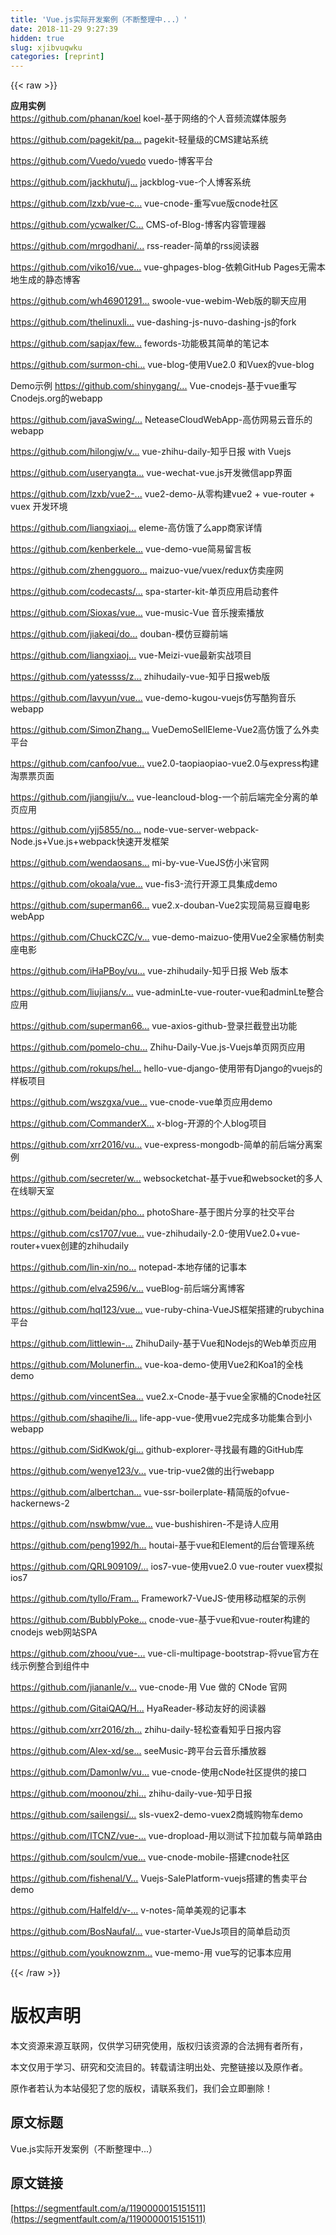 ```yaml
---
title: 'Vue.js实际开发案例（不断整理中...）' 
date: 2018-11-29 9:27:39
hidden: true
slug: xjibvuqwku
categories: [reprint]
---
```


{{< raw >}}

                    
<p><strong>&#x5E94;&#x7528;&#x5B9E;&#x4F8B;</strong> <br><a href="https://github.com/phanan/koel" rel="nofollow noreferrer" target="_blank">https://github.com/phanan/koel</a> koel-&#x57FA;&#x4E8E;&#x7F51;&#x7EDC;&#x7684;&#x4E2A;&#x4EBA;&#x97F3;&#x9891;&#x6D41;&#x5A92;&#x4F53;&#x670D;&#x52A1;</p>
<p><a href="https://github.com/pagekit/pagekit" rel="nofollow noreferrer" target="_blank">https://github.com/pagekit/pa...</a> pagekit-&#x8F7B;&#x91CF;&#x7EA7;&#x7684;CMS&#x5EFA;&#x7AD9;&#x7CFB;&#x7EDF;</p>
<p><a href="https://github.com/Vuedo/vuedo" rel="nofollow noreferrer" target="_blank">https://github.com/Vuedo/vuedo</a> vuedo-&#x535A;&#x5BA2;&#x5E73;&#x53F0;</p>
<p><a href="https://github.com/jackhutu/jackblog-vue" rel="nofollow noreferrer" target="_blank">https://github.com/jackhutu/j...</a> jackblog-vue-&#x4E2A;&#x4EBA;&#x535A;&#x5BA2;&#x7CFB;&#x7EDF;</p>
<p><a href="https://github.com/lzxb/vue-cnode" rel="nofollow noreferrer" target="_blank">https://github.com/lzxb/vue-c...</a> vue-cnode-&#x91CD;&#x5199;vue&#x7248;cnode&#x793E;&#x533A;</p>
<p><a href="https://github.com/ycwalker/CMS-of-Blog" rel="nofollow noreferrer" target="_blank">https://github.com/ycwalker/C...</a> CMS-of-Blog-&#x535A;&#x5BA2;&#x5185;&#x5BB9;&#x7BA1;&#x7406;&#x5668;</p>
<p><a href="https://github.com/mrgodhani/rss-reader" rel="nofollow noreferrer" target="_blank">https://github.com/mrgodhani/...</a> rss-reader-&#x7B80;&#x5355;&#x7684;rss&#x9605;&#x8BFB;&#x5668;</p>
<p><a href="https://github.com/viko16/vue-ghpages-blog" rel="nofollow noreferrer" target="_blank">https://github.com/viko16/vue...</a> vue-ghpages-blog-&#x4F9D;&#x8D56;GitHub Pages&#x65E0;&#x9700;&#x672C;&#x5730;&#x751F;&#x6210;&#x7684;&#x9759;&#x6001;&#x535A;&#x5BA2;</p>
<p><a href="https://github.com/wh469012917/swoole-vue-webim" rel="nofollow noreferrer" target="_blank">https://github.com/wh46901291...</a> swoole-vue-webim-Web&#x7248;&#x7684;&#x804A;&#x5929;&#x5E94;&#x7528;</p>
<p><a href="https://github.com/thelinuxlich/vue-dashing-js" rel="nofollow noreferrer" target="_blank">https://github.com/thelinuxli...</a> vue-dashing-js-nuvo-dashing-js&#x7684;fork</p>
<p><a href="https://github.com/sapjax/fewords" rel="nofollow noreferrer" target="_blank">https://github.com/sapjax/few...</a> fewords-&#x529F;&#x80FD;&#x6781;&#x5176;&#x7B80;&#x5355;&#x7684;&#x7B14;&#x8BB0;&#x672C;</p>
<p><a href="https://github.com/surmon-china/vue-blog" rel="nofollow noreferrer" target="_blank">https://github.com/surmon-chi...</a> vue-blog-&#x4F7F;&#x7528;Vue2.0 &#x548C;Vuex&#x7684;vue-blog</p>
<p>Demo&#x793A;&#x4F8B; <a href="https://github.com/shinygang/Vue-cnodejs" rel="nofollow noreferrer" target="_blank">https://github.com/shinygang/...</a> Vue-cnodejs-&#x57FA;&#x4E8E;vue&#x91CD;&#x5199;Cnodejs.org&#x7684;webapp</p>
<p><a href="https://github.com/javaSwing/NeteaseCloudWebApp" rel="nofollow noreferrer" target="_blank">https://github.com/javaSwing/...</a> NeteaseCloudWebApp-&#x9AD8;&#x4EFF;&#x7F51;&#x6613;&#x4E91;&#x97F3;&#x4E50;&#x7684;webapp</p>
<p><a href="https://github.com/hilongjw/vue-zhihu-daily" rel="nofollow noreferrer" target="_blank">https://github.com/hilongjw/v...</a> vue-zhihu-daily-&#x77E5;&#x4E4E;&#x65E5;&#x62A5; with Vuejs</p>
<p><a href="https://github.com/useryangtao/vue-wechat" rel="nofollow noreferrer" target="_blank">https://github.com/useryangta...</a> vue-wechat-vue.js&#x5F00;&#x53D1;&#x5FAE;&#x4FE1;app&#x754C;&#x9762;</p>
<p><a href="https://github.com/lzxb/vue2-demo" rel="nofollow noreferrer" target="_blank">https://github.com/lzxb/vue2-...</a> vue2-demo-&#x4ECE;&#x96F6;&#x6784;&#x5EFA;vue2 + vue-router + vuex &#x5F00;&#x53D1;&#x73AF;&#x5883;</p>
<p><a href="https://github.com/liangxiaojuan/eleme" rel="nofollow noreferrer" target="_blank">https://github.com/liangxiaoj...</a> eleme-&#x9AD8;&#x4EFF;&#x997F;&#x4E86;&#x4E48;app&#x5546;&#x5BB6;&#x8BE6;&#x60C5;</p>
<p><a href="https://github.com/kenberkeley/vue-demo" rel="nofollow noreferrer" target="_blank">https://github.com/kenberkele...</a> vue-demo-vue&#x7B80;&#x6613;&#x7559;&#x8A00;&#x677F;</p>
<p><a href="https://github.com/zhengguorong/maizuo" rel="nofollow noreferrer" target="_blank">https://github.com/zhengguoro...</a> maizuo-vue/vuex/redux&#x4EFF;&#x5356;&#x5EA7;&#x7F51;</p>
<p><a href="https://github.com/codecasts/spa-starter-kit" rel="nofollow noreferrer" target="_blank">https://github.com/codecasts/...</a> spa-starter-kit-&#x5355;&#x9875;&#x5E94;&#x7528;&#x542F;&#x52A8;&#x5957;&#x4EF6;</p>
<p><a href="https://github.com/Sioxas/vue-music" rel="nofollow noreferrer" target="_blank">https://github.com/Sioxas/vue...</a> vue-music-Vue &#x97F3;&#x4E50;&#x641C;&#x7D22;&#x64AD;&#x653E;</p>
<p><a href="https://github.com/jiakeqi/douban" rel="nofollow noreferrer" target="_blank">https://github.com/jiakeqi/do...</a> douban-&#x6A21;&#x4EFF;&#x8C46;&#x74E3;&#x524D;&#x7AEF;</p>
<p><a href="https://github.com/liangxiaojuan/vue-Meizi" rel="nofollow noreferrer" target="_blank">https://github.com/liangxiaoj...</a> vue-Meizi-vue&#x6700;&#x65B0;&#x5B9E;&#x6218;&#x9879;&#x76EE;</p>
<p><a href="https://github.com/yatessss/zhihudaily-vue" rel="nofollow noreferrer" target="_blank">https://github.com/yatessss/z...</a> zhihudaily-vue-&#x77E5;&#x4E4E;&#x65E5;&#x62A5;web&#x7248;</p>
<p><a href="https://github.com/lavyun/vue-demo-kugou" rel="nofollow noreferrer" target="_blank">https://github.com/lavyun/vue...</a> vue-demo-kugou-vuejs&#x4EFF;&#x5199;&#x9177;&#x72D7;&#x97F3;&#x4E50;webapp</p>
<p><a href="https://github.com/SimonZhangITer/VueDemoSellEleme" rel="nofollow noreferrer" target="_blank">https://github.com/SimonZhang...</a> VueDemoSellEleme-Vue2&#x9AD8;&#x4EFF;&#x997F;&#x4E86;&#x4E48;&#x5916;&#x5356;&#x5E73;&#x53F0;</p>
<p><a href="https://github.com/canfoo/vue2.0-taopiaopiao" rel="nofollow noreferrer" target="_blank">https://github.com/canfoo/vue...</a> vue2.0-taopiaopiao-vue2.0&#x4E0E;express&#x6784;&#x5EFA;&#x6DD8;&#x7968;&#x7968;&#x9875;&#x9762;</p>
<p><a href="https://github.com/jiangjiu/vue-leancloud-blog" rel="nofollow noreferrer" target="_blank">https://github.com/jiangjiu/v...</a> vue-leancloud-blog-&#x4E00;&#x4E2A;&#x524D;&#x540E;&#x7AEF;&#x5B8C;&#x5168;&#x5206;&#x79BB;&#x7684;&#x5355;&#x9875;&#x5E94;&#x7528;</p>
<p><a href="https://github.com/yjj5855/node-vue-server-webpack" rel="nofollow noreferrer" target="_blank">https://github.com/yjj5855/no...</a> node-vue-server-webpack-Node.js+Vue.js+webpack&#x5FEB;&#x901F;&#x5F00;&#x53D1;&#x6846;&#x67B6;</p>
<p><a href="https://github.com/wendaosanshou/mi-by-vue" rel="nofollow noreferrer" target="_blank">https://github.com/wendaosans...</a> mi-by-vue-VueJS&#x4EFF;&#x5C0F;&#x7C73;&#x5B98;&#x7F51;</p>
<p><a href="https://github.com/okoala/vue-fis3" rel="nofollow noreferrer" target="_blank">https://github.com/okoala/vue...</a> vue-fis3-&#x6D41;&#x884C;&#x5F00;&#x6E90;&#x5DE5;&#x5177;&#x96C6;&#x6210;demo</p>
<p><a href="https://github.com/superman66/vue2.x-douban" rel="nofollow noreferrer" target="_blank">https://github.com/superman66...</a> vue2.x-douban-Vue2&#x5B9E;&#x73B0;&#x7B80;&#x6613;&#x8C46;&#x74E3;&#x7535;&#x5F71;webApp</p>
<p><a href="https://github.com/ChuckCZC/vue-demo-maizuo" rel="nofollow noreferrer" target="_blank">https://github.com/ChuckCZC/v...</a> vue-demo-maizuo-&#x4F7F;&#x7528;Vue2&#x5168;&#x5BB6;&#x6876;&#x4EFF;&#x5236;&#x5356;&#x5EA7;&#x7535;&#x5F71;</p>
<p><a href="https://github.com/iHaPBoy/vue-zhihudaily" rel="nofollow noreferrer" target="_blank">https://github.com/iHaPBoy/vu...</a> vue-zhihudaily-&#x77E5;&#x4E4E;&#x65E5;&#x62A5; Web &#x7248;&#x672C;</p>
<p><a href="https://github.com/liujians/vue-adminLte-vue-router" rel="nofollow noreferrer" target="_blank">https://github.com/liujians/v...</a> vue-adminLte-vue-router-vue&#x548C;adminLte&#x6574;&#x5408;&#x5E94;&#x7528;</p>
<p><a href="https://github.com/superman66/vue-axios-github" rel="nofollow noreferrer" target="_blank">https://github.com/superman66...</a> vue-axios-github-&#x767B;&#x5F55;&#x62E6;&#x622A;&#x767B;&#x51FA;&#x529F;&#x80FD;</p>
<p><a href="https://github.com/pomelo-chuan/Zhihu-Daily-Vue.js" rel="nofollow noreferrer" target="_blank">https://github.com/pomelo-chu...</a> Zhihu-Daily-Vue.js-Vuejs&#x5355;&#x9875;&#x7F51;&#x9875;&#x5E94;&#x7528;</p>
<p><a href="https://github.com/rokups/hello-vue-django" rel="nofollow noreferrer" target="_blank">https://github.com/rokups/hel...</a> hello-vue-django-&#x4F7F;&#x7528;&#x5E26;&#x6709;Django&#x7684;vuejs&#x7684;&#x6837;&#x677F;&#x9879;&#x76EE;</p>
<p><a href="https://github.com/wszgxa/vue-cnode" rel="nofollow noreferrer" target="_blank">https://github.com/wszgxa/vue...</a> vue-cnode-vue&#x5355;&#x9875;&#x5E94;&#x7528;demo</p>
<p><a href="https://github.com/CommanderXL/x-blog" rel="nofollow noreferrer" target="_blank">https://github.com/CommanderX...</a> x-blog-&#x5F00;&#x6E90;&#x7684;&#x4E2A;&#x4EBA;blog&#x9879;&#x76EE;</p>
<p><a href="https://github.com/xrr2016/vue-express-mongodb" rel="nofollow noreferrer" target="_blank">https://github.com/xrr2016/vu...</a> vue-express-mongodb-&#x7B80;&#x5355;&#x7684;&#x524D;&#x540E;&#x7AEF;&#x5206;&#x79BB;&#x6848;&#x4F8B;</p>
<p><a href="https://github.com/secreter/websocketchat" rel="nofollow noreferrer" target="_blank">https://github.com/secreter/w...</a> websocketchat-&#x57FA;&#x4E8E;vue&#x548C;websocket&#x7684;&#x591A;&#x4EBA;&#x5728;&#x7EBF;&#x804A;&#x5929;&#x5BA4;</p>
<p><a href="https://github.com/beidan/photoShare" rel="nofollow noreferrer" target="_blank">https://github.com/beidan/pho...</a> photoShare-&#x57FA;&#x4E8E;&#x56FE;&#x7247;&#x5206;&#x4EAB;&#x7684;&#x793E;&#x4EA4;&#x5E73;&#x53F0;</p>
<p><a href="https://github.com/cs1707/vue-zhihudaily-2.0" rel="nofollow noreferrer" target="_blank">https://github.com/cs1707/vue...</a> vue-zhihudaily-2.0-&#x4F7F;&#x7528;Vue2.0+vue-router+vuex&#x521B;&#x5EFA;&#x7684;zhihudaily</p>
<p><a href="https://github.com/lin-xin/notepad" rel="nofollow noreferrer" target="_blank">https://github.com/lin-xin/no...</a> notepad-&#x672C;&#x5730;&#x5B58;&#x50A8;&#x7684;&#x8BB0;&#x4E8B;&#x672C;</p>
<p><a href="https://github.com/elva2596/vueBlog" rel="nofollow noreferrer" target="_blank">https://github.com/elva2596/v...</a> vueBlog-&#x524D;&#x540E;&#x7AEF;&#x5206;&#x79BB;&#x535A;&#x5BA2;</p>
<p><a href="https://github.com/hql123/vue-ruby-china" rel="nofollow noreferrer" target="_blank">https://github.com/hql123/vue...</a> vue-ruby-china-VueJS&#x6846;&#x67B6;&#x642D;&#x5EFA;&#x7684;rubychina&#x5E73;&#x53F0;</p>
<p><a href="https://github.com/littlewin-wang/ZhihuDaily" rel="nofollow noreferrer" target="_blank">https://github.com/littlewin-...</a> ZhihuDaily-&#x57FA;&#x4E8E;Vue&#x548C;Nodejs&#x7684;Web&#x5355;&#x9875;&#x5E94;&#x7528;</p>
<p><a href="https://github.com/Molunerfinn/vue-koa-demo" rel="nofollow noreferrer" target="_blank">https://github.com/Molunerfin...</a> vue-koa-demo-&#x4F7F;&#x7528;Vue2&#x548C;Koa1&#x7684;&#x5168;&#x6808;demo</p>
<p><a href="https://github.com/vincentSea/vue2.x-Cnode" rel="nofollow noreferrer" target="_blank">https://github.com/vincentSea...</a> vue2.x-Cnode-&#x57FA;&#x4E8E;vue&#x5168;&#x5BB6;&#x6876;&#x7684;Cnode&#x793E;&#x533A;</p>
<p><a href="https://github.com/shaqihe/life-app-vue" rel="nofollow noreferrer" target="_blank">https://github.com/shaqihe/li...</a> life-app-vue-&#x4F7F;&#x7528;vue2&#x5B8C;&#x6210;&#x591A;&#x529F;&#x80FD;&#x96C6;&#x5408;&#x5230;&#x5C0F;webapp</p>
<p><a href="https://github.com/SidKwok/github-explorer" rel="nofollow noreferrer" target="_blank">https://github.com/SidKwok/gi...</a> github-explorer-&#x5BFB;&#x627E;&#x6700;&#x6709;&#x8DA3;&#x7684;GitHub&#x5E93;</p>
<p><a href="https://github.com/wenye123/vue-trip" rel="nofollow noreferrer" target="_blank">https://github.com/wenye123/v...</a> vue-trip-vue2&#x505A;&#x7684;&#x51FA;&#x884C;webapp</p>
<p><a href="https://github.com/albertchan/vue-ssr-boilerplate" rel="nofollow noreferrer" target="_blank">https://github.com/albertchan...</a> vue-ssr-boilerplate-&#x7CBE;&#x7B80;&#x7248;&#x7684;ofvue-hackernews-2</p>
<p><a href="https://github.com/nswbmw/vue-bushishiren" rel="nofollow noreferrer" target="_blank">https://github.com/nswbmw/vue...</a> vue-bushishiren-&#x4E0D;&#x662F;&#x8BD7;&#x4EBA;&#x5E94;&#x7528;</p>
<p><a href="https://github.com/peng1992/houtai" rel="nofollow noreferrer" target="_blank">https://github.com/peng1992/h...</a> houtai-&#x57FA;&#x4E8E;vue&#x548C;Element&#x7684;&#x540E;&#x53F0;&#x7BA1;&#x7406;&#x7CFB;&#x7EDF;</p>
<p><a href="https://github.com/QRL909109/ios7-vue" rel="nofollow noreferrer" target="_blank">https://github.com/QRL909109/...</a> ios7-vue-&#x4F7F;&#x7528;vue2.0 vue-router vuex&#x6A21;&#x62DF;ios7</p>
<p><a href="https://github.com/tyllo/Framework7-VueJS" rel="nofollow noreferrer" target="_blank">https://github.com/tyllo/Fram...</a> Framework7-VueJS-&#x4F7F;&#x7528;&#x79FB;&#x52A8;&#x6846;&#x67B6;&#x7684;&#x793A;&#x4F8B;</p>
<p><a href="https://github.com/BubblyPoker/cnode-vue" rel="nofollow noreferrer" target="_blank">https://github.com/BubblyPoke...</a> cnode-vue-&#x57FA;&#x4E8E;vue&#x548C;vue-router&#x6784;&#x5EFA;&#x7684;cnodejs web&#x7F51;&#x7AD9;SPA</p>
<p><a href="https://github.com/zhoou/vue-cli-multipage-bootstrap" rel="nofollow noreferrer" target="_blank">https://github.com/zhoou/vue-...</a> vue-cli-multipage-bootstrap-&#x5C06;vue&#x5B98;&#x65B9;&#x5728;&#x7EBF;&#x793A;&#x4F8B;&#x6574;&#x5408;&#x5230;&#x7EC4;&#x4EF6;&#x4E2D;</p>
<p><a href="https://github.com/jiananle/vue-cnode" rel="nofollow noreferrer" target="_blank">https://github.com/jiananle/v...</a> vue-cnode-&#x7528; Vue &#x505A;&#x7684; CNode &#x5B98;&#x7F51;</p>
<p><a href="https://github.com/GitaiQAQ/HyaReader" rel="nofollow noreferrer" target="_blank">https://github.com/GitaiQAQ/H...</a> HyaReader-&#x79FB;&#x52A8;&#x53CB;&#x597D;&#x7684;&#x9605;&#x8BFB;&#x5668;</p>
<p><a href="https://github.com/xrr2016/zhihu-daily" rel="nofollow noreferrer" target="_blank">https://github.com/xrr2016/zh...</a> zhihu-daily-&#x8F7B;&#x677E;&#x67E5;&#x770B;&#x77E5;&#x4E4E;&#x65E5;&#x62A5;&#x5185;&#x5BB9;</p>
<p><a href="https://github.com/Alex-xd/seeMusic" rel="nofollow noreferrer" target="_blank">https://github.com/Alex-xd/se...</a> seeMusic-&#x8DE8;&#x5E73;&#x53F0;&#x4E91;&#x97F3;&#x4E50;&#x64AD;&#x653E;&#x5668;</p>
<p><a href="https://github.com/Damonlw/vue-cnode" rel="nofollow noreferrer" target="_blank">https://github.com/Damonlw/vu...</a> vue-cnode-&#x4F7F;&#x7528;cNode&#x793E;&#x533A;&#x63D0;&#x4F9B;&#x7684;&#x63A5;&#x53E3;</p>
<p><a href="https://github.com/moonou/zhihu-daily-vue" rel="nofollow noreferrer" target="_blank">https://github.com/moonou/zhi...</a> zhihu-daily-vue-&#x77E5;&#x4E4E;&#x65E5;&#x62A5;</p>
<p><a href="https://github.com/sailengsi/sls-vuex2-demo" rel="nofollow noreferrer" target="_blank">https://github.com/sailengsi/...</a> sls-vuex2-demo-vuex2&#x5546;&#x57CE;&#x8D2D;&#x7269;&#x8F66;demo</p>
<p><a href="https://github.com/ITCNZ/vue-dropload" rel="nofollow noreferrer" target="_blank">https://github.com/ITCNZ/vue-...</a> vue-dropload-&#x7528;&#x4EE5;&#x6D4B;&#x8BD5;&#x4E0B;&#x62C9;&#x52A0;&#x8F7D;&#x4E0E;&#x7B80;&#x5355;&#x8DEF;&#x7531;</p>
<p><a href="https://github.com/soulcm/vue-cnode-mobile" rel="nofollow noreferrer" target="_blank">https://github.com/soulcm/vue...</a> vue-cnode-mobile-&#x642D;&#x5EFA;cnode&#x793E;&#x533A;</p>
<p><a href="https://github.com/fishenal/Vuejs-SalePlatform" rel="nofollow noreferrer" target="_blank">https://github.com/fishenal/V...</a> Vuejs-SalePlatform-vuejs&#x642D;&#x5EFA;&#x7684;&#x552E;&#x5356;&#x5E73;&#x53F0;demo</p>
<p><a href="https://github.com/Halfeld/v-notes" rel="nofollow noreferrer" target="_blank">https://github.com/Halfeld/v-...</a> v-notes-&#x7B80;&#x5355;&#x7F8E;&#x89C2;&#x7684;&#x8BB0;&#x4E8B;&#x672C;</p>
<p><a href="https://github.com/BosNaufal/vue-starter" rel="nofollow noreferrer" target="_blank">https://github.com/BosNaufal/...</a> vue-starter-VueJs&#x9879;&#x76EE;&#x7684;&#x7B80;&#x5355;&#x542F;&#x52A8;&#x9875;</p>
<p><a href="https://github.com/youknowznm/vue-memo" rel="nofollow noreferrer" target="_blank">https://github.com/youknowznm...</a> vue-memo-&#x7528; vue&#x5199;&#x7684;&#x8BB0;&#x4E8B;&#x672C;&#x5E94;&#x7528;</p>

                
{{< /raw >}}

# 版权声明
本文资源来源互联网，仅供学习研究使用，版权归该资源的合法拥有者所有，

本文仅用于学习、研究和交流目的。转载请注明出处、完整链接以及原作者。

原作者若认为本站侵犯了您的版权，请联系我们，我们会立即删除！

## 原文标题
Vue.js实际开发案例（不断整理中...）

## 原文链接
[https://segmentfault.com/a/1190000015151511](https://segmentfault.com/a/1190000015151511)

